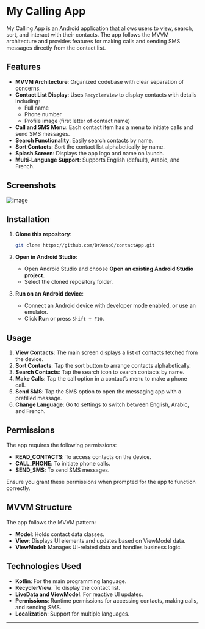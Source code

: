 # My Calling App

My Calling App is an Android application that allows users to view, search, sort, and interact with their contacts. The app follows the MVVM architecture and provides features for making calls and sending SMS messages directly from the contact list.

## Features

- **MVVM Architecture**: Organized codebase with clear separation of concerns.
- **Contact List Display**: Uses `RecyclerView` to display contacts with details including:
  - Full name
  - Phone number
  - Profile image (first letter of contact name)
- **Call and SMS Menu**: Each contact item has a menu to initiate calls and send SMS messages.
- **Search Functionality**: Easily search contacts by name.
- **Sort Contacts**: Sort the contact list alphabetically by name.
- **Splash Screen**: Displays the app logo and name on launch.
- **Multi-Language Support**: Supports English (default), Arabic, and French.

## Screenshots

![image](https://github.com/user-attachments/assets/439fd6c2-05ca-4e35-ada8-3017b826ff09)


## Installation

1. **Clone this repository**:
    ```bash
    git clone https://github.com/DrXeno0/contactApp.git
    ```
2. **Open in Android Studio**:
   - Open Android Studio and choose **Open an existing Android Studio project**.
   - Select the cloned repository folder.

3. **Run on an Android device**:
   - Connect an Android device with developer mode enabled, or use an emulator.
   - Click **Run** or press `Shift + F10`.

## Usage

1. **View Contacts**: The main screen displays a list of contacts fetched from the device.
2. **Sort Contacts**: Tap the sort button to arrange contacts alphabetically.
3. **Search Contacts**: Tap the search icon to search contacts by name.
4. **Make Calls**: Tap the call option in a contact’s menu to make a phone call.
5. **Send SMS**: Tap the SMS option to open the messaging app with a prefilled message.
6. **Change Language**: Go to settings to switch between English, Arabic, and French.

## Permissions

The app requires the following permissions:
- **READ_CONTACTS**: To access contacts on the device.
- **CALL_PHONE**: To initiate phone calls.
- **SEND_SMS**: To send SMS messages.

Ensure you grant these permissions when prompted for the app to function correctly.

## MVVM Structure

The app follows the MVVM pattern:
- **Model**: Holds contact data classes.
- **View**: Displays UI elements and updates based on ViewModel data.
- **ViewModel**: Manages UI-related data and handles business logic.

## Technologies Used

- **Kotlin**: For the main programming language.
- **RecyclerView**: To display the contact list.
- **LiveData and ViewModel**: For reactive UI updates.
- **Permissions**: Runtime permissions for accessing contacts, making calls, and sending SMS.
- **Localization**: Support for multiple languages.


---


